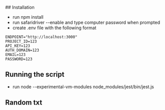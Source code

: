 ## Installation

- run npm install
- run safaridriver --enable and type computer password when prompted
- create .env file with the following format
```
ENDPOINT="http://localhost:3000"
PROJECT_ID=123
API_KEY=123
AUTH_DOMAIN=123
EMAIL=123
PASSWORD=123
```

## Running the script
- run node --experimental-vm-modules node_modules/jest/bin/jest.js


## Random txt